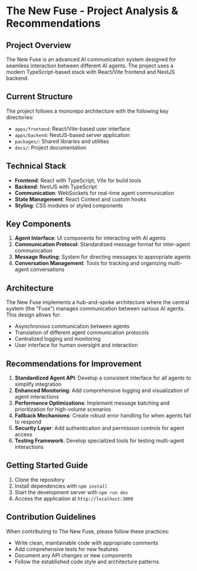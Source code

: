 # The New Fuse - Project Analysis & Recommendations

## Project Overview
The New Fuse is an advanced AI communication system designed for seamless interaction between different AI agents. The project uses a modern TypeScript-based stack with React/Vite frontend and NestJS backend.

## Current Structure
The project follows a monorepo architecture with the following key directories:
- `apps/frontend`: React/Vite-based user interface
- `apps/backend`: NestJS-based server application
- `packages/`: Shared libraries and utilities
- `docs/`: Project documentation

## Technical Stack
- **Frontend**: React with TypeScript, Vite for build tools
- **Backend**: NestJS with TypeScript
- **Communication**: WebSockets for real-time agent communication
- **State Management**: React Context and custom hooks
- **Styling**: CSS modules or styled components

## Key Components
1. **Agent Interface**: UI components for interacting with AI agents
2. **Communication Protocol**: Standardized message format for inter-agent communication
3. **Message Routing**: System for directing messages to appropriate agents
4. **Conversation Management**: Tools for tracking and organizing multi-agent conversations

## Architecture
The New Fuse implements a hub-and-spoke architecture where the central system (the "Fuse") manages communication between various AI agents. This design allows for:
- Asynchronous communication between agents
- Translation of different agent communication protocols
- Centralized logging and monitoring
- User interface for human oversight and interaction

## Recommendations for Improvement
1. **Standardized Agent API**: Develop a consistent interface for all agents to simplify integration
2. **Enhanced Monitoring**: Add comprehensive logging and visualization of agent interactions
3. **Performance Optimizations**: Implement message batching and prioritization for high-volume scenarios
4. **Fallback Mechanisms**: Create robust error handling for when agents fail to respond
5. **Security Layer**: Add authentication and permission controls for agent access
6. **Testing Framework**: Develop specialized tools for testing multi-agent interactions

## Getting Started Guide
1. Clone the repository
2. Install dependencies with `npm install`
3. Start the development server with `npm run dev`
4. Access the application at `http://localhost:3000`

## Contribution Guidelines
When contributing to The New Fuse, please follow these practices:
- Write clean, maintainable code with appropriate comments
- Add comprehensive tests for new features
- Document any API changes or new components
- Follow the established code style and architecture patterns
